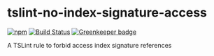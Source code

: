 # tslint-no-index-signature-access

[![npm](https://img.shields.io/npm/v/tslint-no-index-signature-access.svg)](https://www.npmjs.com/package/tslint-no-index-signature-access)
[![Build Status](https://travis-ci.org/lifeomic/tslint-no-index-signature-access.svg?branch=master)](https://travis-ci.org/lifeomic/tslint-no-index-signature-access)
[![Greenkeeper badge](https://badges.greenkeeper.io/lifeomic/tslint-no-index-signature-access.svg)](https://greenkeeper.io/)

A TSLint rule to forbid access index signature references
